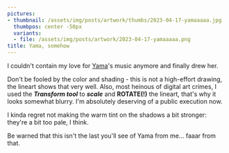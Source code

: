 ```yaml
---
pictures:
- thumbnail: /assets/img/posts/artwork/thumbs/2023-04-17-yamaaaaa.jpg
  thumbpos: center -50px
  variants:
  - file: /assets/img/posts/artwork/2023-04-17-yamaaaaa.png
title: Yama, somehow
---
```

I couldn't contain my love for [Yama](https://twitter.com/douhwe)'s music anymore and finally drew her.

Don't be fooled by the color and shading - this is not a high-effort drawing, the lineart shows that very well.
Also, most heinous of digital art crimes, I used the ***Transform tool*** to ***scale*** and **ROTATE(!)** the lineart, that's why it looks somewhat blurry.
I'm absolutely deserving of a public execution now.

I kinda regret not making the warm tint on the shadows a bit stronger: they're a bit too pale, I think.

Be warned that this isn't the last you'll see of Yama from me... faaar from that.
